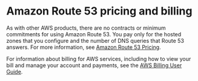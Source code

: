 # Amazon Route 53 pricing and billing<a name="Route53Pricing"></a>

As with other AWS products, there are no contracts or minimum commitments for using Amazon Route 53\. You pay only for the hosted zones that you configure and the number of DNS queries that Route 53 answers\. For more information, see [Amazon Route 53 Pricing](https://aws.amazon.com/route53/pricing/)\.

For information about billing for AWS services, including how to view your bill and manage your account and payments, see the [AWS Billing User Guide](https://docs.aws.amazon.com/awsaccountbilling/latest/aboutv2/)\.